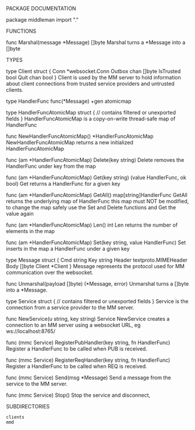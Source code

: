PACKAGE DOCUMENTATION

package middleman
    import "."


FUNCTIONS

func Marshal(message *Message) []byte
    Marshal turns a *Message into a []byte

TYPES

type Client struct {
    Conn      *websocket.Conn
    Outbox    chan []byte
    IsTrusted bool
    Quit      chan bool
}
    Client is used by the MM server to hold information about client
    connections from trusted service providers and untrusted clients.

type HandlerFunc func(*Message)
    +gen atomicmap

type HandlerFuncAtomicMap struct {
    // contains filtered or unexported fields
}
    HandlerFuncAtomicMap is a copy-on-write thread-safe map of HandlerFunc

func NewHandlerFuncAtomicMap() *HandlerFuncAtomicMap
    NewHandlerFuncAtomicMap returns a new initialized HandlerFuncAtomicMap

func (am *HandlerFuncAtomicMap) Delete(key string)
    Delete removes the HandlerFunc under key from the map

func (am *HandlerFuncAtomicMap) Get(key string) (value HandlerFunc, ok bool)
    Get returns a HandlerFunc for a given key

func (am *HandlerFuncAtomicMap) GetAll() map[string]HandlerFunc
    GetAll returns the underlying map of HandlerFunc this map must NOT be
    modified, to change the map safely use the Set and Delete functions and
    Get the value again

func (am *HandlerFuncAtomicMap) Len() int
    Len returns the number of elements in the map

func (am *HandlerFuncAtomicMap) Set(key string, value HandlerFunc)
    Set inserts in the map a HandlerFunc under a given key

type Message struct {
    Cmd    string
    Key    string
    Header textproto.MIMEHeader
    Body   []byte
    Client *Client
}
    Message represents the protocol used for MM communication over the
    websocket.

func Unmarshal(payload []byte) (*Message, error)
    Unmarshal turns a []byte into a *Message.

type Service struct {
    // contains filtered or unexported fields
}
    Service is the connection from a service provider to the MM server.

func NewService(u string, key string) Service
    NewService creates a connection to an MM server using a websocket URL,
    eg ws://localhost:8765/

func (mmc Service) RegisterPubHandler(key string, fn HandlerFunc)
    Register a HandlerFunc to be called when PUB is received.

func (mmc Service) RegisterReqHandler(key string, fn HandlerFunc)
    Register a HandlerFunc to be called when REQ is received.

func (mmc Service) Send(msg *Message)
    Send a message from the service to the MM server.

func (mmc Service) Stop()
    Stop the service and disconnect,

SUBDIRECTORIES

	clients
	mmd

